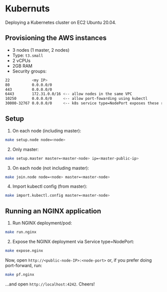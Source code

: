 # Kubernuts

Deploying a Kubernetes cluster on EC2 Ubuntu 20.04.

## Provisioning the AWS instances

* 3 nodes (1 master, 2 nodes)
* Type: `t3.small`
* 2 vCPUs
* 2GB RAM
* Security groups:
```bash
22          <my IP>
80          0.0.0.0/0
443         0.0.0.0/0
6443        172.31.0.0/16 <-- allow nodes in the same VPC
10250       0.0.0.0/0     <-- allow port-fowarding using kubectl
30000-32767 0.0.0.0/0     <-- k8s service type=NodePort exposes these range
```

## Setup

1. On each node (including master):
```bash
make setup.node node=<node>
```

2. Only master:
```bash
make setup.master master=<master-node> ip=<master-public-ip>
```

3. On each node (not including master):
```bash
make join.node node=<node> master=<master-node>
```

4. Import kubectl config (from master):
```bash
make import.kubectl.config master=<master-node>
```

## Running an NGINX application

1. Run NGINX deployment/pod:
```bash
make run.nginx
```

2. Expose the NGINX deployment via Service type=NodePort:
```bash
make expose.nginx
```

Now, open `http://<public-node-IP>:<node-port>` or, if you prefer doing port-forward, run:
```bash
make pf.nginx
```
...and open `http://localhost:4242`. Cheers!
